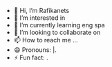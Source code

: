 - 👋 Hi, I’m Rafikanets
- 👀 I’m interested in 
- 🌱 I’m currently learning eng spa
- 💞️ I’m looking to collaborate on 
- 📫 How to reach me ...
- 😄 Pronouns: |.
- ⚡ Fun fact: .

<!---
Rafikanets/Rafikanets is a ✨ special ✨ repository because its `README.md` (this file) appears on your GitHub profile.
You can click the Preview link to take a look at your changes.
--->
